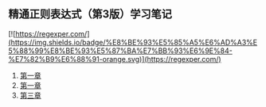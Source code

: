 ## 精通正则表达式（第3版）学习笔记

[![https://regexper.com/](https://img.shields.io/badge/%E8%BE%93%E5%85%A5%E6%AD%A3%E5%88%99%E8%BE%93%E5%87%BA%E7%BB%93%E6%9E%84-%E7%82%B9%E6%88%91-orange.svg)](https://regexper.com/)

1. [第一章](https://github.com/LbhFront-end/About-Regular-Expression/blob/master/About-Regular-Expression-Part1.md)
2. [第一章](https://github.com/LbhFront-end/About-Regular-Expression/blob/master/About-Regular-Expression-Part2.md)
3. [第三章](https://github.com/LbhFront-end/About-Regular-Expression/blob/master/About-Regular-Expression-Part3.md)

